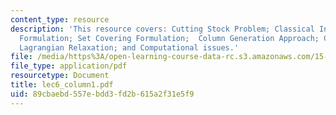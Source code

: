 ```yaml
---
content_type: resource
description: 'This resource covers: Cutting Stock Problem; Classical Integer Programming
  Formulation; Set Covering Formulation;  Column Generation Approach; Connection with
  Lagrangian Relaxation; and Computational issues.'
file: /media/https%3A/open-learning-course-data-rc.s3.amazonaws.com/15-094j-systems-optimization-models-and-computation-sma-5223-spring-2004/89cbaebd557ebdd3fd2b615a2f31e5f9_lec6_column1.pdf
file_type: application/pdf
resourcetype: Document
title: lec6_column1.pdf
uid: 89cbaebd-557e-bdd3-fd2b-615a2f31e5f9
---
```

